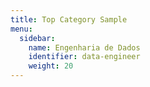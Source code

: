 ```yaml
---
title: Top Category Sample
menu:
  sidebar:
    name: Engenharia de Dados
    identifier: data-engineer
    weight: 20
---
```

